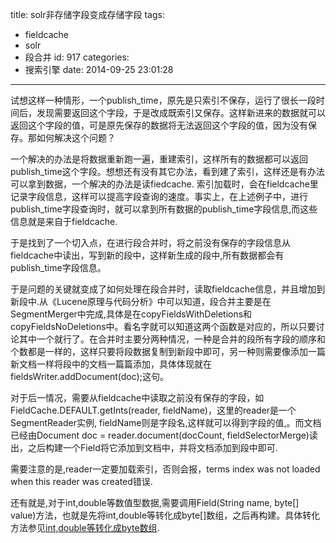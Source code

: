 title: solr非存储字段变成存储字段
tags:
  - fieldcache
  - solr
  - 段合并
id: 917
categories:
  - 搜索引擎
date: 2014-09-25 23:01:28
---

试想这样一种情形，一个publish_time，原先是只索引不保存，运行了很长一段时间后，发现需要返回这个字段，于是改成既索引又保存。这样新进来的数据就可以返回这个字段的值，可是原先保存的数据将无法返回这个字段的值，因为没有保存。那如何解决这个问题？

一个解决的办法是将数据重新跑一遍，重建索引，这样所有的数据都可以返回publish_time这个字段。想想还有没有其它办法，看到建了索引，这样还是有办法可以拿到数据，一个解决的办法是读fiedcache. 索引加载时，会在fieldcache里记录字段信息，这样可以提高字段查询的速度。事实上，在上述例子中，进行publish_time字段查询时，就可以拿到所有数据的publish_time字段信息,而这些信息就是来自于fieldcache.

于是找到了一个切入点，在进行段合并时，将之前没有保存的字段信息从fieldcache中读出，写到新的段中，这样新生成的段中,所有数据都会有publish_time字段信息。

于是问题的关键就变成了如何处理在段合并时，读取fieldcache信息，并且增加到新段中.从《Lucene原理与代码分析》中可以知道，段合并主要是在SegmentMerger中完成,具体是在copyFieldsWithDeletions和copyFieldsNoDeletions中。看名字就可以知道这两个函数是对应的，所以只要讨论其中一个就行了。在合并时主要分两种情况，一种是合并的段所有字段的顺序和个数都是一样的，这样只要将段数据复制到新段中即可，另一种则需要像添加一篇新文档一样将段中的文档一篇篇添加，具体体现就在fieldsWriter.addDocument(doc);这句。

对于后一情况，需要从fieldcache中读取之前没有保存的字段，如FieldCache.DEFAULT.getInts(reader, fieldName)，这里的reader是一个SegmentReader实例, fieldName则是字段名,这样就可以得到字段的值,。而文档已经由Document doc = reader.document(docCount,  fieldSelectorMerge)读出，之后构建一个Field将它添加到文档中，并将文档添加到段中即可.

需要注意的是,reader一定要加载索引，否则会报，terms index was not loaded when this reader was created错误.

还有就是,对于int,double等数值型数据,需要调用Field(String name, byte[] value)方法，也就是先将int,double等转化成byte[]数组，之后再构建。具体转化方法参见[int,double等转化成byte数组](http://program.dengshilong.org/2014/09/24/intdouble%E7%AD%89%E8%BD%AC%E5%8C%96%E6%88%90byte%E6%95%B0%E7%BB%84/).